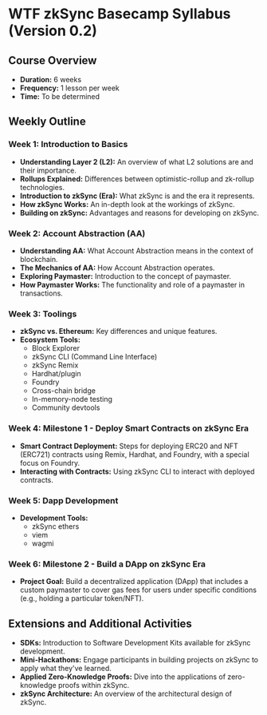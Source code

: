 # WTF zkSync Basecamp Syllabus (Version 0.2)

## Course Overview

- **Duration:** 6 weeks
- **Frequency:** 1 lesson per week
- **Time:** To be determined

## Weekly Outline

### Week 1: Introduction to Basics

- **Understanding Layer 2 (L2):** An overview of what L2 solutions are and their importance.
- **Rollups Explained:** Differences between optimistic-rollup and zk-rollup technologies.
- **Introduction to zkSync (Era):** What zkSync is and the era it represents.
- **How zkSync Works:** An in-depth look at the workings of zkSync.
- **Building on zkSync:** Advantages and reasons for developing on zkSync.

### Week 2: Account Abstraction (AA)

- **Understanding AA:** What Account Abstraction means in the context of blockchain.
- **The Mechanics of AA:** How Account Abstraction operates.
- **Exploring Paymaster:** Introduction to the concept of paymaster.
- **How Paymaster Works:** The functionality and role of a paymaster in transactions.

### Week 3: Toolings

- **zkSync vs. Ethereum:** Key differences and unique features.
- **Ecosystem Tools:**
  - Block Explorer
  - zkSync CLI (Command Line Interface)
  - zkSync Remix
  - Hardhat/plugin
  - Foundry
  - Cross-chain bridge
  - In-memory-node testing
  - Community devtools

### Week 4: Milestone 1 - Deploy Smart Contracts on zkSync Era

- **Smart Contract Deployment:** Steps for deploying ERC20 and NFT (ERC721) contracts using Remix, Hardhat, and Foundry, with a special focus on Foundry.
- **Interacting with Contracts:** Using zkSync CLI to interact with deployed contracts.

### Week 5: Dapp Development

- **Development Tools:**
  - zkSync ethers
  - viem
  - wagmi

### Week 6: Milestone 2 - Build a DApp on zkSync Era

- **Project Goal:** Build a decentralized application (DApp) that includes a custom paymaster to cover gas fees for users under specific conditions (e.g., holding a particular token/NFT).

## Extensions and Additional Activities

- **SDKs:** Introduction to Software Development Kits available for zkSync development.
- **Mini-Hackathons:** Engage participants in building projects on zkSync to apply what they've learned.
- **Applied Zero-Knowledge Proofs:** Dive into the applications of zero-knowledge proofs within zkSync.
- **zkSync Architecture:** An overview of the architectural design of zkSync.
